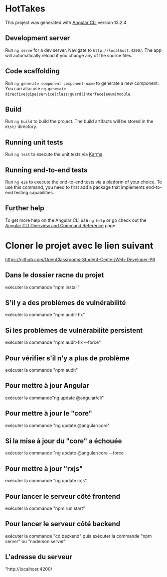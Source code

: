 # HotTakes

This project was generated with [Angular CLI](https://github.com/angular/angular-cli) version 13.2.4.

## Development server

Run `ng serve` for a dev server. Navigate to `http://localhost:4200/`. The app will automatically reload if you change any of the source files.

## Code scaffolding

Run `ng generate component component-name` to generate a new component. You can also use `ng generate directive|pipe|service|class|guard|interface|enum|module`.

## Build

Run `ng build` to build the project. The build artifacts will be stored in the `dist/` directory.

## Running unit tests

Run `ng test` to execute the unit tests via [Karma](https://karma-runner.github.io).

## Running end-to-end tests

Run `ng e2e` to execute the end-to-end tests via a platform of your choice. To use this command, you need to first add a package that implements end-to-end testing capabilities.

## Further help

To get more help on the Angular CLI use `ng help` or go check out the [Angular CLI Overview and Command Reference](https://angular.io/cli) page.

# Cloner le projet avec le lien suivant

https://github.com/OpenClassrooms-Student-Center/Web-Developer-P6

## Dans le dossier racne du projet

exécuter la commande "npm install"

## S'il y a des problèmes de vulnérabilité

exécuter la commande "npm audit-fix"

## Si les problèmes de vulnérabilité persistent

exécuter la commande "npm audit-fix --force"

## Pour vérifier s'il n'y a plus de problème

exécuter la commande "npm audit"

## Pour mettre à jour Angular

exécuter la commande"ng update @angular/cli"

## Pour mettre à jour le "core"

exécuter la commande "ng update @angular/core"

## Si la mise à jour du "core" a échouée

exécuter la commande "ng update @angular/core --force

## Pour mettre à jour "rxjs"

exécuter la commande "ng update rxjs"

## Pour lancer le serveur côté frontend

exécuter la commande "npm run start"

## Pour lancer le serveur côté backend

exécuter la commande "cd backend"
puis exécuter la commande "npm server" ou "nodemon server" 

## L'adresse du serveur

"http://localhost:4200/